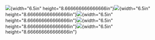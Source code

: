 ![](vertopal_e3abd2d8b9b9468680cad55ea60b9a40/media/image1.jpg){width="6.5in"
height="8.666666666666666in"}![](vertopal_e3abd2d8b9b9468680cad55ea60b9a40/media/image2.jpg){width="6.5in"
height="8.666666666666666in"}![](vertopal_e3abd2d8b9b9468680cad55ea60b9a40/media/image3.jpg){width="6.5in"
height="8.666666666666666in"}![](vertopal_e3abd2d8b9b9468680cad55ea60b9a40/media/image4.jpg){width="6.5in"
height="8.666666666666666in"}![](vertopal_e3abd2d8b9b9468680cad55ea60b9a40/media/image5.jpg){width="6.5in"
height="8.666666666666666in"}
